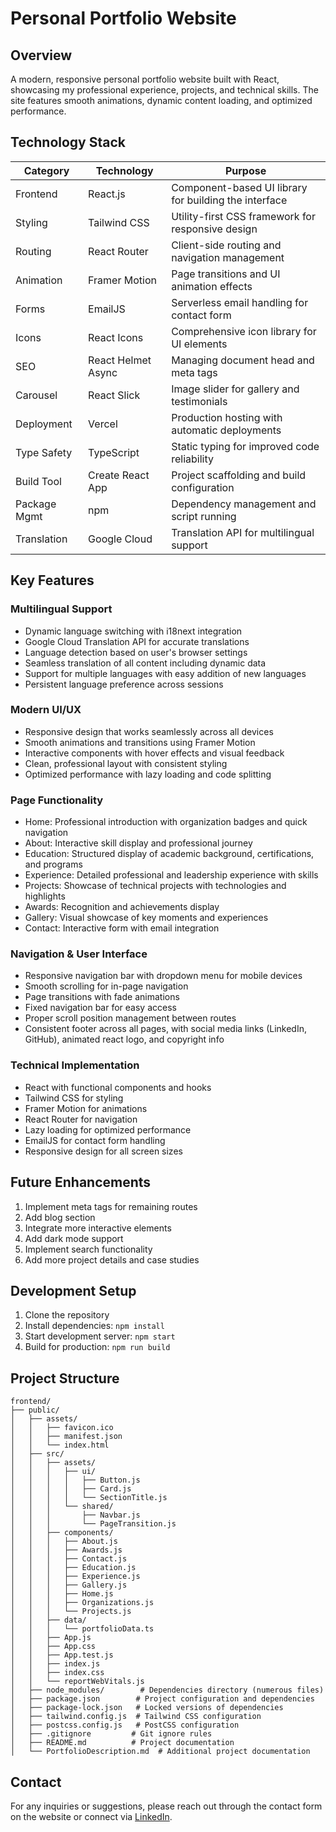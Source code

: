 # Personal Portfolio Website

## Overview
A modern, responsive personal portfolio website built with React, showcasing my professional experience, projects, and technical skills. The site features smooth animations, dynamic content loading, and optimized performance.

## Technology Stack

| Category    | Technology         | Purpose                                                 |
|-------------|--------------------|---------------------------------------------------------|
| Frontend    | React.js           | Component-based UI library for building the interface   |
| Styling     | Tailwind CSS       | Utility-first CSS framework for responsive design       |
| Routing     | React Router       | Client-side routing and navigation management           |
| Animation   | Framer Motion      | Page transitions and UI animation effects               |
| Forms       | EmailJS            | Serverless email handling for contact form              |
| Icons       | React Icons        | Comprehensive icon library for UI elements              |
| SEO         | React Helmet Async | Managing document head and meta tags                    |
| Carousel    | React Slick        | Image slider for gallery and testimonials               |
| Deployment  | Vercel             | Production hosting with automatic deployments           |
| Type Safety | TypeScript         | Static typing for improved code reliability             |
| Build Tool  | Create React App   | Project scaffolding and build configuration             |
| Package Mgmt| npm                | Dependency management and script running                |
| Translation | Google Cloud       | Translation API for multilingual support                |

## Key Features

### Multilingual Support
- Dynamic language switching with i18next integration
- Google Cloud Translation API for accurate translations
- Language detection based on user's browser settings
- Seamless translation of all content including dynamic data
- Support for multiple languages with easy addition of new languages
- Persistent language preference across sessions

### Modern UI/UX
- Responsive design that works seamlessly across all devices
- Smooth animations and transitions using Framer Motion
- Interactive components with hover effects and visual feedback
- Clean, professional layout with consistent styling
- Optimized performance with lazy loading and code splitting

### Page Functionality
- Home: Professional introduction with organization badges and quick navigation
- About: Interactive skill display and professional journey
- Education: Structured display of academic background, certifications, and programs
- Experience: Detailed professional and leadership experience with skills
- Projects: Showcase of technical projects with technologies and highlights
- Awards: Recognition and achievements display
- Gallery: Visual showcase of key moments and experiences
- Contact: Interactive form with email integration

### Navigation & User Interface
- Responsive navigation bar with dropdown menu for mobile devices
- Smooth scrolling for in-page navigation
- Page transitions with fade animations
- Fixed navigation bar for easy access
- Proper scroll position management between routes
- Consistent footer across all pages, with social media links (LinkedIn, GitHub), animated react logo, and copyright info

### Technical Implementation
- React with functional components and hooks
- Tailwind CSS for styling
- Framer Motion for animations
- React Router for navigation
- Lazy loading for optimized performance
- EmailJS for contact form handling
- Responsive design for all screen sizes

## Future Enhancements
1. Implement meta tags for remaining routes
2. Add blog section
3. Integrate more interactive elements
4. Add dark mode support
5. Implement search functionality
6. Add more project details and case studies

## Development Setup
1. Clone the repository
2. Install dependencies: `npm install`
3. Start development server: `npm start`
4. Build for production: `npm run build`

## Project Structure
```
frontend/
├── public/
│   ├── assets/
│   │   ├── favicon.ico
│   │   ├── manifest.json
│   │   └── index.html
│   ├── src/
│   │   ├── assets/
│   │   │   ├── ui/
│   │   │   │   ├── Button.js
│   │   │   │   ├── Card.js
│   │   │   │   └── SectionTitle.js
│   │   │   └── shared/
│   │   │       ├── Navbar.js
│   │   │       └── PageTransition.js
│   │   ├── components/
│   │   │   ├── About.js
│   │   │   ├── Awards.js
│   │   │   ├── Contact.js
│   │   │   ├── Education.js
│   │   │   ├── Experience.js
│   │   │   ├── Gallery.js
│   │   │   ├── Home.js
│   │   │   ├── Organizations.js
│   │   │   └── Projects.js
│   │   ├── data/
│   │   │   └── portfolioData.ts
│   │   ├── App.js
│   │   ├── App.css
│   │   ├── App.test.js
│   │   ├── index.js
│   │   ├── index.css
│   │   └── reportWebVitals.js
│   ├── node_modules/        # Dependencies directory (numerous files)
│   ├── package.json        # Project configuration and dependencies
│   ├── package-lock.json   # Locked versions of dependencies
│   ├── tailwind.config.js  # Tailwind CSS configuration
│   ├── postcss.config.js   # PostCSS configuration
│   ├── .gitignore         # Git ignore rules
│   ├── README.md          # Project documentation
│   └── PortfolioDescription.md  # Additional project documentation
```

## Contact
For any inquiries or suggestions, please reach out through the contact form on the website or connect via [LinkedIn](https://www.linkedin.com/in/justin-burrell-cs/).